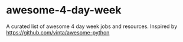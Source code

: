 # awesome-4-day-week
A curated list of awesome 4 day week jobs and resources. Inspired by https://github.com/vinta/awesome-python

